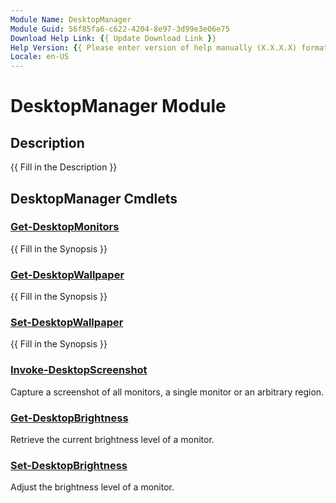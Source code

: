```yaml
---
Module Name: DesktopManager
Module Guid: 56f85fa6-c622-4204-8e97-3d99e3e06e75
Download Help Link: {{ Update Download Link }}
Help Version: {{ Please enter version of help manually (X.X.X.X) format }}
Locale: en-US
---
```


# DesktopManager Module
## Description
{{ Fill in the Description }}

## DesktopManager Cmdlets
### [Get-DesktopMonitors](Get-DesktopMonitors.md)
{{ Fill in the Synopsis }}

### [Get-DesktopWallpaper](Get-DesktopWallpaper.md)
{{ Fill in the Synopsis }}

### [Set-DesktopWallpaper](Set-DesktopWallpaper.md)
{{ Fill in the Synopsis }}

### [Invoke-DesktopScreenshot](Invoke-DesktopScreenshot.md)
Capture a screenshot of all monitors, a single monitor or an arbitrary region.

### [Get-DesktopBrightness](Get-DesktopBrightness.md)
Retrieve the current brightness level of a monitor.

### [Set-DesktopBrightness](Set-DesktopBrightness.md)
Adjust the brightness level of a monitor.


